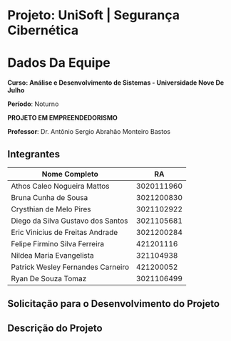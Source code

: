 # Projeto: UniSoft | Segurança Cibernética

# Dados Da Equipe

**Curso: Análise e Desenvolvimento de Sistemas - Universidade Nove De Julho**

**Período**: Noturno

**PROJETO EM EMPREENDEDORISMO**

**Professor**: Dr. Antônio Sergio Abrahão Monteiro Bastos


## Integrantes

| Nome Completo  |  RA  |
| -------------- | ---- |
|  Athos Caleo Nogueira Mattos | 3020111960 |
|  Bruna Cunha de Sousa | 3021200830 |
|  Crysthian de Melo Pires | 3021102922 |
|  Diego da Silva Gustavo dos Santos | 3021105681 |
|  Eric Vinicius de Freitas Andrade | 3021200284 |
|  Felipe Firmino Silva Ferreira | 421201116 |
|  Nildea Maria Evangelista | 321104938 |
|  Patrick Wesley Fernandes Carneiro | 421200052 |
|  Ryan De Souza Tomaz | 3021106499 |



## Solicitação para o Desenvolvimento do Projeto

## Descrição do Projeto

